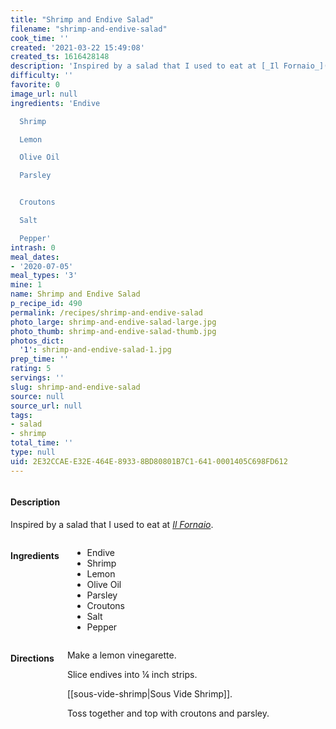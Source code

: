 ```yaml
---
title: "Shrimp and Endive Salad"
filename: "shrimp-and-endive-salad"
cook_time: ''
created: '2021-03-22 15:49:08'
created_ts: 1616428148
description: 'Inspired by a salad that I used to eat at [_Il Fornaio_](https://www.ilfornaio.com/). '
difficulty: ''
favorite: 0
image_url: null
ingredients: 'Endive

  Shrimp

  Lemon

  Olive Oil

  Parsley


  Croutons

  Salt

  Pepper'
intrash: 0
meal_dates:
- '2020-07-05'
meal_types: '3'
mine: 1
name: Shrimp and Endive Salad
p_recipe_id: 490
permalink: /recipes/shrimp-and-endive-salad
photo_large: shrimp-and-endive-salad-large.jpg
photo_thumb: shrimp-and-endive-salad-thumb.jpg
photos_dict:
  '1': shrimp-and-endive-salad-1.jpg
prep_time: ''
rating: 5
servings: ''
slug: shrimp-and-endive-salad
source: null
source_url: null
tags:
- salad
- shrimp
total_time: ''
type: null
uid: 2E32CCAE-E32E-464E-8933-8BD80801B7C1-641-0001405C698FD612
---
```

<div class="large-8 medium-7 columns" id="writeup">		<div id="description"><h4>Description</h4>
<div class="box box-description content"><p>Inspired by a salad that I used to eat at <a href="https://www.ilfornaio.com/"><em>Il Fornaio</em></a>.</p>
</div></div>	</div><!-- #writeup -->
</div><!-- #row-one -->
<div class="row" id="row-two">	<div class="medium-4 small-5 columns" id="ingredients"><h4>Ingredients</h4><div class="box box-ingredients content"><ul>
<li>Endive</li>
<li>Shrimp</li>
<li>Lemon</li>
<li>Olive Oil</li>
<li>Parsley</li>
<li>Croutons</li>
<li>Salt</li>
<li>Pepper</li>
</ul>
</div>	</div>	<div class="medium-6 small-7 columns" id="directions"><h4>Directions</h4><div class="box box-directions content"><p>Make a lemon vinegarette.</p>
<p>Slice endives into ¼ inch strips.</p>
<p>[[sous-vide-shrimp|Sous Vide Shrimp]].</p>
<p>Toss together and top with croutons and parsley.</p>
</div>	</div>